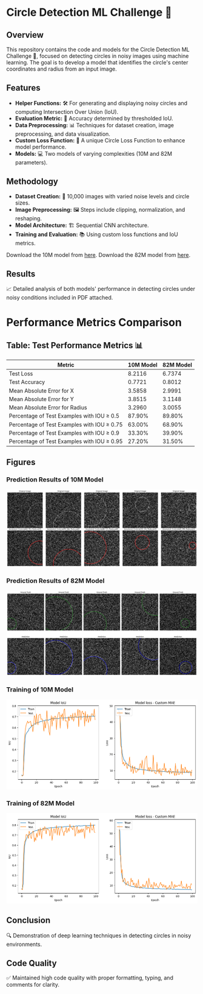 # Circle Detection ML Challenge 🎯

## Overview
This repository contains the code and models for the Circle Detection ML Challenge 🌟, focused on detecting circles in noisy images using machine learning. The goal is to develop a model that identifies the circle's center coordinates and radius from an input image.

## Features
- **Helper Functions:** 🛠️ For generating and displaying noisy circles and computing Intersection Over Union (IoU).
- **Evaluation Metric:** 📏 Accuracy determined by thresholded IoU.
- **Data Preprocessing:** 📊 Techniques for dataset creation, image preprocessing, and data visualization.
- **Custom Loss Function:** 🧬 A unique Circle Loss Function to enhance model performance.
- **Models:** 💻 Two models of varying complexities (10M and 82M parameters).

## Methodology
- **Dataset Creation:** 📸 10,000 images with varied noise levels and circle sizes.
- **Image Preprocessing:** 🖼️ Steps include clipping, normalization, and reshaping.
- **Model Architecture:** 🏗️ Sequential CNN architecture.
- **Training and Evaluation:** 📚 Using custom loss functions and IoU metrics.

Download the 10M model from [here](#).
Download the 82M model from [here](#).

## Results
📈 Detailed analysis of both models' performance in detecting circles under noisy conditions included in PDF attached.

# Performance Metrics Comparison

## Table: Test Performance Metrics 📊

| Metric                                          | 10M Model | 82M Model |
| ------------------------------------------------|-----------|-----------|
| Test Loss                                       | 8.2116    | 6.7374    |
| Test Accuracy                                   | 0.7721    | 0.8012    |
| Mean Absolute Error for X                       | 3.5858    | 2.9991    |
| Mean Absolute Error for Y                       | 3.8515    | 3.1148    |
| Mean Absolute Error for Radius                  | 3.2960    | 3.0055    |
| Percentage of Test Examples with IOU ≥ 0.5      | 87.90%    | 89.80%    |
| Percentage of Test Examples with IOU ≥ 0.75     | 63.00%    | 68.90%    |
| Percentage of Test Examples with IOU ≥ 0.9      | 33.30%    | 39.90%    |
| Percentage of Test Examples with IOU ≥ 0.95     | 27.20%    | 31.50%    |

## Figures

### Prediction Results of 10M Model
![Prediction Results of 10M Model](img/output.png)

### Prediction Results of 82M Model
![Prediction Results of 82M Model](img/output82M.png)

### Training of 10M Model
![Training of 10M Model](img/outputLoss10M.png)

### Training of 82M Model
![Training of 82M Model](img/outputLoss82.png)

## Conclusion
🔍 Demonstration of deep learning techniques in detecting circles in noisy environments.

## Code Quality
✅ Maintained high code quality with proper formatting, typing, and comments for clarity.
